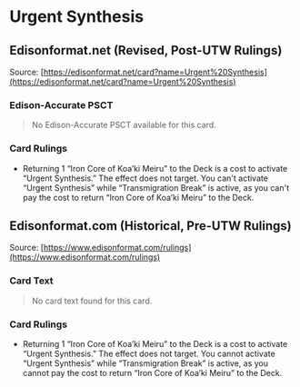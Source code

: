 # Urgent Synthesis

## Edisonformat.net (Revised, Post-UTW Rulings)

Source: [https://edisonformat.net/card?name=Urgent%20Synthesis](https://edisonformat.net/card?name=Urgent%20Synthesis)

### Edison-Accurate PSCT

> No Edison-Accurate PSCT available for this card.

### Card Rulings

*   Returning 1 “Iron Core of Koa’ki Meiru” to the Deck is a cost to activate “Urgent Synthesis.” The effect does not target. You can't activate “Urgent Synthesis” while “Transmigration Break” is active, as you can't pay the cost to return “Iron Core of Koa’ki Meiru” to the Deck.


## Edisonformat.com (Historical, Pre-UTW Rulings)

Source: [https://www.edisonformat.com/rulings](https://www.edisonformat.com/rulings)

### Card Text

> No card text found for this card.

### Card Rulings

*   Returning 1 “Iron Core of Koa’ki Meiru” to the Deck is a cost to activate “Urgent Synthesis.” The effect does not target. You cannot activate “Urgent Synthesis” while “Transmigration Break” is active, as you cannot pay the cost to return “Iron Core of Koa’ki Meiru” to the Deck.


